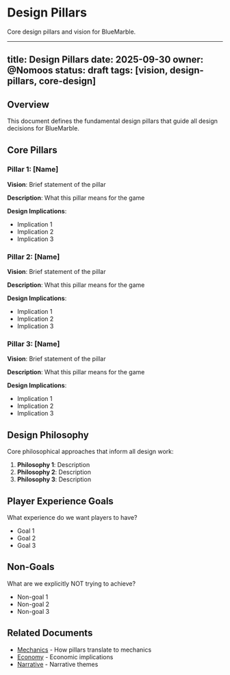 # Design Pillars

Core design pillars and vision for BlueMarble.

---
title: Design Pillars
date: 2025-09-30
owner: @Nomoos
status: draft
tags: [vision, design-pillars, core-design]
---

## Overview

This document defines the fundamental design pillars that guide all design decisions for BlueMarble.

## Core Pillars

### Pillar 1: [Name]

**Vision**: Brief statement of the pillar

**Description**: What this pillar means for the game

**Design Implications**:

- Implication 1
- Implication 2
- Implication 3

### Pillar 2: [Name]

**Vision**: Brief statement of the pillar

**Description**: What this pillar means for the game

**Design Implications**:

- Implication 1
- Implication 2
- Implication 3

### Pillar 3: [Name]

**Vision**: Brief statement of the pillar

**Description**: What this pillar means for the game

**Design Implications**:

- Implication 1
- Implication 2
- Implication 3

## Design Philosophy

Core philosophical approaches that inform all design work:

1. **Philosophy 1**: Description
2. **Philosophy 2**: Description
3. **Philosophy 3**: Description

## Player Experience Goals

What experience do we want players to have?

- Goal 1
- Goal 2
- Goal 3

## Non-Goals

What are we explicitly NOT trying to achieve?

- Non-goal 1
- Non-goal 2
- Non-goal 3

## Related Documents

- [Mechanics](mechanics.md) - How pillars translate to mechanics
- [Economy](economy.md) - Economic implications
- [Narrative](narrative.md) - Narrative themes
